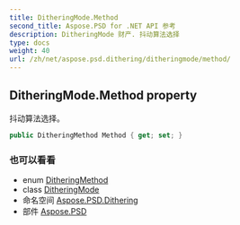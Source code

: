 ```yaml
---
title: DitheringMode.Method
second_title: Aspose.PSD for .NET API 参考
description: DitheringMode 财产. 抖动算法选择
type: docs
weight: 40
url: /zh/net/aspose.psd.dithering/ditheringmode/method/
---
```

## DitheringMode.Method property

抖动算法选择。

```csharp
public DitheringMethod Method { get; set; }
```

### 也可以看看

* enum [DitheringMethod](../../../aspose.psd/ditheringmethod/)
* class [DitheringMode](../)
* 命名空间 [Aspose.PSD.Dithering](../../ditheringmode/)
* 部件 [Aspose.PSD](../../../)



